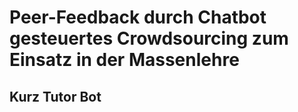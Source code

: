 # Peer-Feedback durch Chatbot gesteuertes Crowdsourcing zum Einsatz in der Massenlehre
## Kurz Tutor Bot